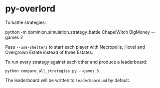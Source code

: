# py-overlord

To battle strategies:

python -m dominion.simulation.strategy_battle ChapelWitch BigMoney --games 2

Pass `--use-shelters` to start each player with Necropolis, Hovel and
Overgrown Estate instead of three Estates.

To run every strategy against each other and produce a leaderboard:

```
python compare_all_strategies.py --games 5
```

The leaderboard will be written to `leaderboard.md` by default.
